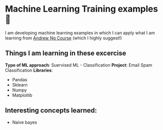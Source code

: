 # Machine Learning Training examples 🤖

I am developing machine learning examples in which I can apply what I am learning from [Andrew Ng Course](https://www.coursera.org/specializations/machine-learning-introduction) (which I highly suggest!)

## Things I am learning in these excercise
**Type of ML approach**: Suervised ML - Classification
**Project**: Email Spam Classification
**Libraries**:
- Pandas
- Sklearn
- Numpy
- Matplotlib

## Interesting concepts learned:
- Naive bayes